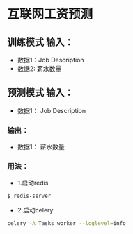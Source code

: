 # 互联网工资预测


## 训练模式 输入：
* 数据1：Job Description
* 数据2: 薪水数量

## 预测模式 输入：
* 数据1： Job Description

### 输出：
* 数据1： 薪水数量

### 用法：
* 1.启动redis
```bash
$ redis-server
```
* 2.启动celery
```bash
celery -A Tasks worker --loglevel=info
```
